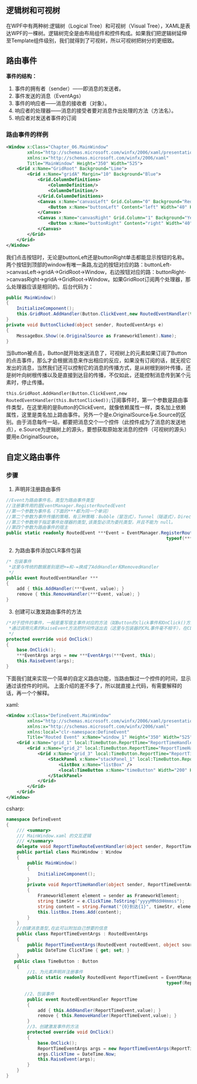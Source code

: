 ## 逻辑树和可视树
在WPF中有两种树:逻辑树（Logical Tree）和可视树（Visual Tree），XAML是表达WPF的一棵树。逻辑树完全是由布局组件和控件构成。如果我们把逻辑树延伸至Template组件级别，我们就得到了可视树，所以可视树把树分的更细致。

## 路由事件

**事件的结构：**
1. 事件的拥有者（sender）——即消息的发送者。
2. 事件发送的消息（EventAgs）
3. 事件的响应者——消息的接收者（对象）。
4. 响应者的处理器——消息的接受者要对消息作出处理的方法（方法名）。
5. 响应者对发送者事件的订阅

### 路由事件的样例
```xml
<Window x:Class="Chapter_06.MainWindow"
        xmlns="http://schemas.microsoft.com/winfx/2006/xaml/presentation"
        xmlns:x="http://schemas.microsoft.com/winfx/2006/xaml"
        Title="MainWindow" Height="350" Width="525">
    <Grid x:Name="GridRoot" Background="Lime">
        <Grid x:Name="gridA" Margin="10" Background="Blue">
            <Grid.ColumnDefinitions>
                <ColumnDefinition/>
                <ColumnDefinition/>
            </Grid.ColumnDefinitions>
            <Canvas x:Name="canvasLeft" Grid.Column="0" Background="Red" Margin="10">
                <Button x:Name="buttonLeft" Content="left" Width="40" Height="100" Margin="10"/>
            </Canvas>
            <Canvas x:Name="canvasRight" Grid.Column="1" Background="Yellow" Margin="10">
                <Button x:Name="buttonRight" Content="right" Width="40" Height="100" Margin="10" />
            </Canvas>
        </Grid>
    </Grid>
</Window>
```

我们点击按钮时，无论是buttonLeft还是buttonRight单击都能显示按钮的名称。两个按钮到顶部的window有唯一条路,左边的按钮对应的路：buttonLeft->canvasLeft->gridA->GridRoot->Window，右边按钮对应的路：buttonRight->canvasRight->gridA->GridRoot->Window。如果GridRoot订阅两个处理器，那么处理器应该是相同的。后台代码为：

```csharp
public MainWindow()
{
    InitializeComponent();
    this.GridRoot.AddHandler(Button.ClickEvent,new RoutedEventHandler(this.ButtonClicked));
}
private void ButtonClicked(object sender, RoutedEventArgs e)
{
    MessageBox.Show((e.OriginalSource as FrameworkElement).Name);
}
```

当Button被点击，Button就开始发送消息了，可视树上的元素如果订阅了Button的点击事件，那么才会根据消息来作出相应的反应，如果没有订阅的话，就无视它发出的消息，当然我们还可以控制它的消息的传播方式，是从树根到树叶传播，还是树叶向树根传播以及是直接到达目的传播，不仅如此，还能控制消息传到某个元素时，停止传播。

`this.GridRoot.AddHandler(Button.ClickEvent,new RoutedEventHandler(this.ButtonClicked));`订阅事件时，第一个参数是路由事件类型，在这里用的是Button的ClickEvent，就像依赖属性一样，类名加上依赖属性，这里是类名加上路由事件。另外一个是e.OriginalSource与e.Source的区别。由于消息每传一站，都要把消息交个一个控件（此控件成为了消息的发送地点），e.Source为逻辑树上的源头，要想获取原始发消息的控件（可视树的源头）要用e.OriginalSource。

## 自定义路由事件

### 步骤
1. 声明并注册路由事件

```csharp
//Event为路由事件名，类型为路由事件类型
//注册事件用的是EventManager.RegisterRoutedEvent
//第一个参数为事件名（下面的***都为同一个单词）
//第二个参数为事件传播的策略，有三种策略：Bubble（冒泡式），Tunnel（隧道式），Direct（直达式）分别对应上面的三种青色字体的三种方式
//第三个参数用于指定事件处理器的类型,该类型必须为委托类型，并且不能为 null。
//第四个参数为路由事件的宿主    
public static readonly RoutedEvent ***Event = EventManager.RegisterRoutedEvent("***", RoutingStrategy.Bubble,
                                                             typeof(***RouteEventHandler), typeof(ClassName));
```
2. 为路由事件添加CLR事件包装
```csharp
/* 包装事件
 *这里与传统的数据差别是把+=和-=换成了AddHandler和RemovedHandler
 */
public event RoutedEventHandler ***
{
    add { this.AddHandler(***Event, value); }
    remove { this.RemoveHandler(***Event, value); }
}
```
3. 创建可以激发路由事件的方法
```csharp
/*对于控件的事件，一般是重写宿主事件对应的方法（如Button的click事件和OnClick()方法相对应）：新建消息，并把消息与路由事件相关联,
 *通过调用元素的RaiseEvent方法把时间传送出去（这里与包装器的CRL事件毫不相干），在CLR事件是用Invoke方法，下面以按钮为例
 */
protected override void OnClick()
{
    base.OnClick();
    ***EventArgs args = new ***EventArgs(***Event, this);
    this.RaiseEvent(args);
}
```

下面我们就来实现一个简单的自定义路由功能，当路由飘过一个控件的时间，显示通过该控件的时间。 上面介绍的差不多了，所以就直接上代码，有需要解释的话，再一个个解释。

xaml:
```xml
<Window x:Class="DefineEvent.MainWindow"
        xmlns="http://schemas.microsoft.com/winfx/2006/xaml/presentation"
        xmlns:x="http://schemas.microsoft.com/winfx/2006/xaml"
        xmlns:local="clr-namespace:DefineEvent" 
        Title="Routed Event" x:Name="window_1" Height="350" Width="525" local:TimeButton.ReportTime="ReportTimeHandler" >
    <Grid x:Name="grid_1" local:TimeButton.ReportTime="ReportTimeHandler" >
        <Grid x:Name="grid_2" local:TimeButton.ReportTime="ReportTimeHandler"  >
            <Grid x:Name="grid_3" local:TimeButton.ReportTime="ReportTimeHandler"  >
                <StackPanel x:Name="stackPanel_1" local:TimeButton.ReportTime="ReportTimeHandler" >
                    <ListBox x:Name="listBox" />
                    <local:TimeButton x:Name="timeButton" Width="200" Height="80" Content="显示到达某个位置的时间" ReportTime="ReportTimeHandler"/>
                </StackPanel>
            </Grid>
        </Grid>
    </Grid>
</Window>
```

csharp:
```csharp
namespace DefineEvent
{
    /// <summary>
    /// MainWindow.xaml 的交互逻辑
    /// </summary>
    delegate void ReportTimeRouteEventHandler(object sender, ReportTimeEventArgs e);
    public partial class MainWindow : Window
    {
        public MainWindow()
        {
            InitializeComponent();
        }
        private void ReportTimeHandler(object sender, ReportTimeEventArgs e)
        {
            FrameworkElement element = sender as FrameworkElement;
            string timeStr = e.ClickTime.ToString("yyyyMMddHHmmss");
            string content = string.Format("{0}到达{1}", timeStr, element.Name);
            this.listBox.Items.Add(content);
        }
    }
    //创建消息类型,在此可以附加自己想要的信息
    public class ReportTimeEventArgs : RoutedEventArgs
    {
        public ReportTimeEventArgs(RoutedEvent routedEvent, object source) : base(routedEvent, source) { }
        public DateTime ClickTime { get; set; }
    }
   public class TimeButton : Button
    {
        //1、为元素声明并注册事件
        public static readonly RoutedEvent ReportTimeEvent = EventManager.RegisterRoutedEvent("ReportTime", RoutingStrategy.Bubble,
                                                             typeof(ReportTimeRouteEventHandler), typeof(TimeButton));
       
       //2、包装事件
        public event RoutedEventHandler ReportTime
        {
            add { this.AddHandler(ReportTimeEvent,value); }
            remove { this.RemoveHandler(ReportTimeEvent,value); }
        }
        //3、创建激发事件的方法
        protected override void OnClick()
        {
            base.OnClick();
            ReportTimeEventArgs args = new ReportTimeEventArgs(ReportTimeEvent,this);
            args.ClickTime = DateTime.Now;
            this.RaiseEvent(args);
        }
    }
}
```

